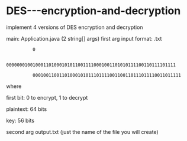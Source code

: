 # DES---encryption-and-decryption
implement 4 versions of DES encryption and decryption

main: Application.java (2 string[] args)
first arg
input format:
.txt

              0

              0000000100100011010001010110011110001001101010111100110111101111

              00010011001101000101011101111001100110111011110011011111


where

first bit: 0 to encrypt, 1 to decrypt

plaintext: 64 bits

key: 56 bits




second arg
output.txt (just the name of the file you will create)
